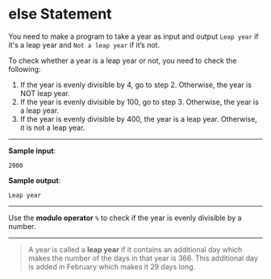 # else Statement

You need to make a program to take a year as input and output `Leap year` if it's a leap year and `Not a leap year` if it’s not.

To check whether a year is a leap year or not, you need to check the following:
1) If the year is evenly divisible by 4, go to step 2. Otherwise, the year is NOT leap year.
2) If the year is evenly divisible by 100, go to step 3. Otherwise, the year is a leap year.
3) If the year is evenly divisible by 400, the year is a leap year. Otherwise, it is not a leap year.

---

**Sample input**: 
```
2000
```

**Sample output**: 
```
Leap year
```

---

Use the **modulo operator** `%` to check if the year is evenly divisible by a number.

---

> A year is called a **leap year** if it contains an additional day which makes the number of the days in that year is 366. This additional day is added in February which makes it 29 days long.
